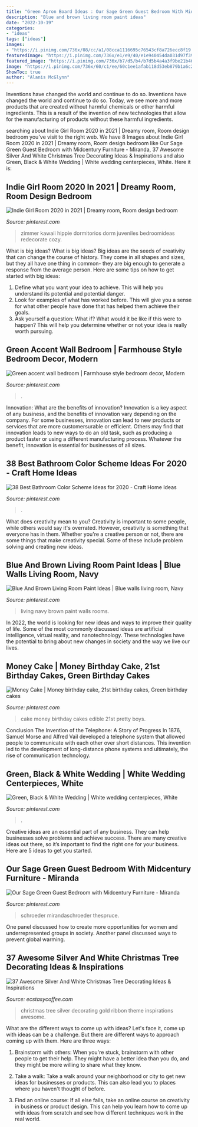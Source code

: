 ```yaml
---
title: "Green Apron Board Ideas : Our Sage Green Guest Bedroom With Midcentury Furniture"
description: "Blue and brown living room paint ideas"
date: "2022-10-19"
categories:
- "ideas"
tags: ["ideas"]
images:
- "https://i.pinimg.com/736x/08/cc/a1/08cca1116695c76543cf8a726ecc8f19.jpg"
featuredImage: "https://i.pinimg.com/736x/e1/e9/40/e1e940454da031d97f398a497f34837c.jpg"
featured_image: "https://i.pinimg.com/736x/b7/d5/b4/b7d5b4a4a3f9be21b461ed5f021f2faa.jpg"
image: "https://i.pinimg.com/736x/60/c1/ee/60c1ee1afab118d53eb879b1a6c2b712.jpg"
ShowToc: true
author: "Alanis McGlynn"
---
```



Inventions have changed the world and continue to do so.
Inventions have changed the world and continue to do so. Today, we see more and more products that are created without harmful chemicals or other harmful ingredients. This is a result of the invention of new technologies that allow for the manufacturing of products without these harmful ingredients.

	

		
searching about Indie Girl Room 2020 in 2021 | Dreamy room, Room design bedroom you've visit to the right web. We have 8 Images about Indie Girl Room 2020 in 2021 | Dreamy room, Room design bedroom like Our Sage Green Guest Bedroom with Midcentury Furniture - Miranda, 37 Awesome Silver And White Christmas Tree Decorating Ideas &amp; Inspirations and also Green, Black &amp; White Wedding | White wedding centerpieces, White. Here it is:
		
    
## Indie Girl Room 2020 In 2021 | Dreamy Room, Room Design Bedroom

<img loading=lazy src="https://i.pinimg.com/736x/b7/d5/b4/b7d5b4a4a3f9be21b461ed5f021f2faa.jpg" onerror="this.onerror=null;this.src='https://tse3.mm.bing.net/th?id=OIP.lkW5kq5ub9jrCD9d6yc4FAHaNF&amp;pid=15.1';" alt="Indie Girl Room 2020 in 2021 | Dreamy room, Room design bedroom">

_Source: pinterest.com_

>zimmer kawaii hippie dormitorios dorm juveniles bedroomideas redecorate cozy. 

	

What is big ideas?
What is big ideas? Big ideas are the seeds of creativity that can change the course of history. They come in all shapes and sizes, but they all have one thing in common- they are big enough to generate a response from the average person. Here are some tips on how to get started with big ideas: 
1. Define what you want your idea to achieve. This will help you understand its potential and potential danger. 
2. Look for examples of what has worked before. This will give you a sense for what other people have done that has helped them achieve their goals. 
3. Ask yourself a question: What if? What would it be like if this were to happen? This will help you determine whether or not your idea is really worth pursuing. 

    
## Green Accent Wall Bedroom | Farmhouse Style Bedroom Decor, Modern

<img loading=lazy src="https://i.pinimg.com/736x/e1/e9/40/e1e940454da031d97f398a497f34837c.jpg" onerror="this.onerror=null;this.src='https://tse1.mm.bing.net/th?id=OIP.5DBW7Y6O7zB6KQTw1AbweAHaJ3&amp;pid=15.1';" alt="Green accent wall bedroom | Farmhouse style bedroom decor, Modern">

_Source: pinterest.com_

>. 

	

Innovation: What are the benefits of innovation?
Innovation is a key aspect of any business, and the benefits of innovation vary depending on the company. For some businesses, innovation can lead to new products or services that are more customersurable or efficient. Others may find that innovation leads to new ways to do an old task, such as producing a product faster or using a different manufacturing process. Whatever the benefit, innovation is essential for businesses of all sizes.

    
## 38 Best Bathroom Color Scheme Ideas For 2020 - Craft Home Ideas

<img loading=lazy src="https://i.pinimg.com/736x/08/cc/a1/08cca1116695c76543cf8a726ecc8f19.jpg" onerror="this.onerror=null;this.src='https://tse3.mm.bing.net/th?id=OIP.hpgF4uN0Z6homULqRQKb5AHaMV&amp;pid=15.1';" alt="38 Best Bathroom Color Scheme Ideas for 2020 - Craft Home Ideas">

_Source: pinterest.com_

>. 

	

What does creativity mean to you?
Creativity is important to some people, while others would say it's overrated. However, creativity is something that everyone has in them. Whether you're a creative person or not, there are some things that make creativity special. Some of these include problem solving and creating new ideas.

    
## Blue And Brown Living Room Paint Ideas | Blue Walls Living Room, Navy

<img loading=lazy src="https://i.pinimg.com/736x/a6/21/83/a621833d8389ed1f927198bc296fd58f.jpg" onerror="this.onerror=null;this.src='https://tse1.mm.bing.net/th?id=OIP.0F0kPER3PUGGv5lM1F_FawHaKE&amp;pid=15.1';" alt="Blue And Brown Living Room Paint Ideas | Blue walls living room, Navy">

_Source: pinterest.com_

>living navy brown paint walls rooms. 

	

In 2022, the world is looking for new ideas and ways to improve their quality of life. Some of the most commonly discussed ideas are artificial intelligence, virtual reality, and nanotechnology. These technologies have the potential to bring about new changes in society and the way we live our lives.

    
## Money Cake | Money Birthday Cake, 21st Birthday Cakes, Green Birthday Cakes

<img loading=lazy src="https://i.pinimg.com/736x/29/18/9d/29189d3c92b8831e0de293fb30e11e46.jpg" onerror="this.onerror=null;this.src='https://tse1.mm.bing.net/th?id=OIP.Z22ffxLZdV_SDWcuftLksAHaNK&amp;pid=15.1';" alt="Money Cake | Money birthday cake, 21st birthday cakes, Green birthday cakes">

_Source: pinterest.com_

>cake money birthday cakes edible 21st pretty boys. 

	

Conclusion
The Invention of the Telephone: A Story of Progress
In 1876, Samuel Morse and Alfred Vail developed a telephone system that allowed people to communicate with each other over short distances. This invention led to the development of long-distance phone systems and ultimately, the rise of communication technology.

    
## Green, Black &amp; White Wedding | White Wedding Centerpieces, White

<img loading=lazy src="https://i.pinimg.com/736x/5c/f3/df/5cf3df4af59f176858c84bc405738efb.jpg" onerror="this.onerror=null;this.src='https://tse4.mm.bing.net/th?id=OIP.BGUD1soXlOhMfuzTuDKVbQHaLH&amp;pid=15.1';" alt="Green, Black &amp; White Wedding | White wedding centerpieces, White">

_Source: pinterest.com_

>. 

	

Creative ideas are an essential part of any business. They can help businesses solve problems and achieve success. There are many creative ideas out there, so it’s important to find the right one for your business. Here are 5 ideas to get you started.

    
## Our Sage Green Guest Bedroom With Midcentury Furniture - Miranda

<img loading=lazy src="https://i.pinimg.com/736x/60/c1/ee/60c1ee1afab118d53eb879b1a6c2b712.jpg" onerror="this.onerror=null;this.src='https://tse2.mm.bing.net/th?id=OIP.ozr8XkOgswSpf5H4x-ue9AHaLI&amp;pid=15.1';" alt="Our Sage Green Guest Bedroom with Midcentury Furniture - Miranda">

_Source: pinterest.com_

>schroeder mirandaschroeder thespruce. 

	

One panel discussed how to create more opportunities for women and underrepresented groups in society. Another panel discussed ways to prevent global warming.

    
## 37 Awesome Silver And White Christmas Tree Decorating Ideas &amp; Inspirations

<img loading=lazy src="https://i1.wp.com/www.ecstasycoffee.com/wp-content/uploads/2016/10/Christmas-tree-in-gold-and-silver-theme-with-ribbon.jpg" onerror="this.onerror=null;this.src='https://tse3.mm.bing.net/th?id=OIP.hXUfGhGbnaaXvDiABnMYaQAAAA&amp;pid=15.1';" alt="37 Awesome Silver And White Christmas Tree Decorating Ideas &amp; Inspirations">

_Source: ecstasycoffee.com_

>christmas tree silver decorating gold ribbon theme inspirations awesome. 

	

What are the different ways to come up with ideas?
Let's face it, come up with ideas can be a challenge. But there are different ways to approach coming up with them. Here are three ways: 
1. Brainstorm with others: When you're stuck, brainstorm with other people to get their help. They might have a better idea than you do, and they might be more willing to share what they know.

2. Take a walk: Take a walk around your neighborhood or city to get new ideas for businesses or products. This can also lead you to places where you haven't thought of before.

3. Find an online course: If all else fails, take an online course on creativity in business or product design. This can help you learn how to come up with ideas from scratch and see how different techniques work in the real world.

